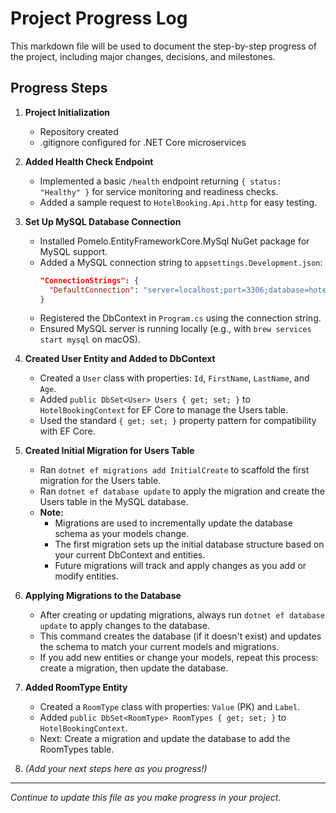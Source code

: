 # Project Progress Log

This markdown file will be used to document the step-by-step progress of the project, including major changes, decisions, and milestones.

## Progress Steps

1. **Project Initialization**
   - Repository created
   - .gitignore configured for .NET Core microservices

2. **Added Health Check Endpoint**
   - Implemented a basic `/health` endpoint returning `{ status: "Healthy" }` for service monitoring and readiness checks.
   - Added a sample request to `HotelBooking.Api.http` for easy testing.

3. **Set Up MySQL Database Connection**
   - Installed Pomelo.EntityFrameworkCore.MySql NuGet package for MySQL support.
   - Added a MySQL connection string to `appsettings.Development.json`:
     ```json
     "ConnectionStrings": {
       "DefaultConnection": "server=localhost;port=3306;database=hotelbooking;user=root;password=yourpassword"
     }
     ```
   - Registered the DbContext in `Program.cs` using the connection string.
   - Ensured MySQL server is running locally (e.g., with `brew services start mysql` on macOS).

4. **Created User Entity and Added to DbContext**
   - Created a `User` class with properties: `Id`, `FirstName`, `LastName`, and `Age`.
   - Added `public DbSet<User> Users { get; set; }` to `HotelBookingContext` for EF Core to manage the Users table.
   - Used the standard `{ get; set; }` property pattern for compatibility with EF Core.

5. **Created Initial Migration for Users Table**
   - Ran `dotnet ef migrations add InitialCreate` to scaffold the first migration for the Users table.
   - Ran `dotnet ef database update` to apply the migration and create the Users table in the MySQL database.
   - **Note:**
     - Migrations are used to incrementally update the database schema as your models change.
     - The first migration sets up the initial database structure based on your current DbContext and entities.
     - Future migrations will track and apply changes as you add or modify entities.

6. **Applying Migrations to the Database**
   - After creating or updating migrations, always run `dotnet ef database update` to apply changes to the database.
   - This command creates the database (if it doesn't exist) and updates the schema to match your current models and migrations.
   - If you add new entities or change your models, repeat this process: create a migration, then update the database.

7. **Added RoomType Entity**
   - Created a `RoomType` class with properties: `Value` (PK) and `Label`.
   - Added `public DbSet<RoomType> RoomTypes { get; set; }` to `HotelBookingContext`.
   - Next: Create a migration and update the database to add the RoomTypes table.

8. *(Add your next steps here as you progress!)*

---

_Continue to update this file as you make progress in your project._
